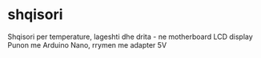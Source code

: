 # shqisori
Shqisori per temperature, lageshti dhe drita - ne motherboard
LCD display
Punon me Arduino Nano, rrymen me adapter 5V
